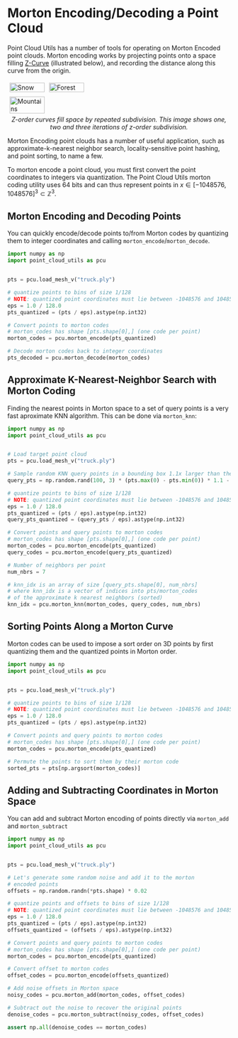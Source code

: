 # Morton Encoding/Decoding a Point Cloud
Point Cloud Utils has a number of tools for operating on Morton Encoded point clouds. Morton encoding works by projecting points onto a space filling [Z-Curve](https://en.wikipedia.org/wiki/Z-order_curve) (illustrated below), and recording the distance along this curve from the origin. 

<p align="center">
  <div class="row" style='content: "";clear: both; display: table;'>
    <div class="column" style="float: left; width: 33.33%; padding: 5px;">
      <img src="../../imgs/z_curve_2.png" alt="Snow" style="width:100%">
    </div>
    <div class="column" style="float: left; width: 33.33%; padding: 5px;">
      <img src="../../imgs/z_curve_4.png" alt="Forest" style="width:100%">
    </div>
    <div class="column" style="float: left; width: 33.33%; padding: 5px;">
      <img src="../../imgs/z_curve_8.png" alt="Mountains" style="width:100%">
    </div>
  </div> 
  <figcaption style="text-align: center; font-style: italic;">Z-order curves fill space by repeated subdivision. This image shows one, two and three iterations of z-order subdivision.</figcaption> 
</p>

Morton Encoding point clouds has a number of useful application, such as approximate-k-nearest neighbor search, locality-sensitive point hashing, and point sorting, to name a few.

To morton encode a point cloud, you must first convert the point coordinates to integers via quantization. The Point Cloud Utils morton coding utility uses 64 bits and can thus represent points in $x \in [-1048576, 1048576]^3 \subset \mathbb{Z}^3$.

## Morton Encoding and Decoding Points
You can quickly encode/decode points to/from Morton codes by quantizing them to integer coordinates and calling `morton_encode`/`morton_decode`.
```python
import numpy as np
import point_cloud_utils as pcu


pts = pcu.load_mesh_v("truck.ply")

# quantize points to bins of size 1/128
# NOTE: quantized point coordinates must lie between -1048576 and 1048576
eps = 1.0 / 128.0
pts_quantized = (pts / eps).astype(np.int32)

# Convert points to morton codes
# morton_codes has shape [pts.shape[0],] (one code per point)
morton_codes = pcu.morton_encode(pts_quantized)

# Decode morton codes back to integer coordinates
pts_decoded = pcu.morton_decode(morton_codes)
```

## Approximate K-Nearest-Neighbor Search with Morton Coding
Finding the nearest points in Morton space to a set of query points is a very fast aproximate KNN algorithm. This can be done via `morton_knn`:
```python
import numpy as np
import point_cloud_utils as pcu


# Load target point cloud
pts = pcu.load_mesh_v("truck.ply")

# Sample random KNN query points in a bounding box 1.1x larger than the object
query_pts = np.random.rand(100, 3) * (pts.max(0) - pts.min(0)) * 1.1 - pts.min(0)

# quantize points to bins of size 1/128
# NOTE: quantized point coordinates must lie between -1048576 and 1048576
eps = 1.0 / 128.0
pts_quantized = (pts / eps).astype(np.int32)
query_pts_quantized = (query_pts / eps).astype(np.int32)

# Convert points and query points to morton codes
# morton_codes has shape [pts.shape[0],] (one code per point)
morton_codes = pcu.morton_encode(pts_quantized)
query_codes = pcu.morton_encode(query_pts_quantized)

# Number of neighbors per point
num_nbrs = 7

# knn_idx is an array of size [query_pts.shape[0], num_nbrs]
# where knn_idx is a vector of indices into pts/morton_codes
# of the approximate k nearest neighbors (sorted)
knn_idx = pcu.morton_knn(morton_codes, query_codes, num_nbrs)
```

## Sorting Points Along a Morton Curve
Morton codes can be used to impose a sort order on 3D points by first quantizing them and the quantized points in Morton order.
```python
import numpy as np
import point_cloud_utils as pcu


pts = pcu.load_mesh_v("truck.ply")

# quantize points to bins of size 1/128
# NOTE: quantized point coordinates must lie between -1048576 and 1048576
eps = 1.0 / 128.0
pts_quantized = (pts / eps).astype(np.int32)

# Convert points and query points to morton codes
# morton_codes has shape [pts.shape[0],] (one code per point)
morton_codes = pcu.morton_encode(pts_quantized)

# Permute the points to sort them by their morton code
sorted_pts = pts[np.argsort(morton_codes)]
```

## Adding and Subtracting Coordinates in Morton Space
You can add and subtract Morton encoding of points directly via `morton_add` and `morton_subtract` 
```python
import numpy as np
import point_cloud_utils as pcu


pts = pcu.load_mesh_v("truck.ply")

# Let's generate some random noise and add it to the morton 
# encoded points
offsets = np.random.randn(*pts.shape) * 0.02

# quantize points and offsets to bins of size 1/128
# NOTE: quantized point coordinates must lie between -1048576 and 1048576
eps = 1.0 / 128.0
pts_quantized = (pts / eps).astype(np.int32)
offsets_quantized = (offsets / eps).astype(np.int32)

# Convert points and query points to morton codes
# morton_codes has shape [pts.shape[0],] (one code per point)
morton_codes = pcu.morton_encode(pts_quantized)

# Convert offset to morton codes
offset_codes = pcu.morton_encode(offsets_quantized)

# Add noise offsets in Morton space
noisy_codes = pcu.morton_add(morton_codes, offset_codes)

# Subtract out the noise to recover the original points
denoise_codes = pcu.morton_subtract(noisy_codes, offset_codes)

assert np.all(denoise_codes == morton_codes)
```